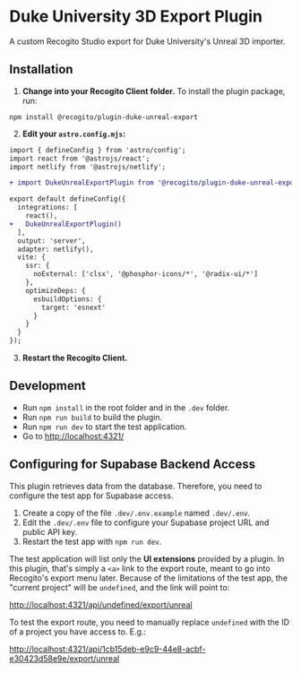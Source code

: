 # Duke University 3D Export Plugin

A custom Recogito Studio export for Duke University's Unreal 3D importer.

## Installation

1. **Change into your Recogito Client folder.** To install the plugin package, run:

```
npm install @recogito/plugin-duke-unreal-export
```

2. **Edit your `astro.config.mjs`:**

```diff
import { defineConfig } from 'astro/config';
import react from '@astrojs/react';
import netlify from '@astrojs/netlify';

+ import DukeUnrealExportPlugin from '@recogito/plugin-duke-unreal-export';

export default defineConfig({
  integrations: [
    react(),
+   DukeUnrealExportPlugin()
  ],
  output: 'server',
  adapter: netlify(),
  vite: {
    ssr: {
      noExternal: ['clsx', '@phosphor-icons/*', '@radix-ui/*']
    },
    optimizeDeps: {
      esbuildOptions: {
        target: 'esnext'
      }
    }
  }
});
```

3. **Restart the Recogito Client.**

## Development

- Run `npm install` in the root folder and in the `.dev` folder.
- Run `npm run build` to build the plugin.
- Run `npm run dev` to start the test application.
- Go to <http://localhost:4321/>

## Configuring for Supabase Backend Access

This plugin retrieves data from the database. Therefore, you need to configure the test app for Supabase access.

1. Create a copy of the file `.dev/.env.example` named `.dev/.env`.
2. Edit the `.dev/.env` file to configure your Supabase project URL and public API key.
3. Restart the test app with `npm run dev`.

The test application will list only the __UI extensions__ provided by a plugin. In this plugin, that's simply a `<a>` link to the export route, meant to go into Recogito's export menu later. Because of the limitations of the test app, the "current project" will be `undefined`, and the link will point to:

<http://localhost:4321/api/undefined/export/unreal>

To test the export route, you need to manually replace `undefined` with the ID of a project you have access to. E.g.: 

<http://localhost:4321/api/1cb15deb-e9c9-44e8-acbf-e30423d58e9e/export/unreal>



